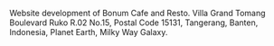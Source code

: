 Website development of Bonum Cafe and Resto.
Villa Grand Tomang Boulevard Ruko R.02 No.15, Postal Code 15131,
Tangerang, Banten, Indonesia, Planet Earth, Milky Way Galaxy.

